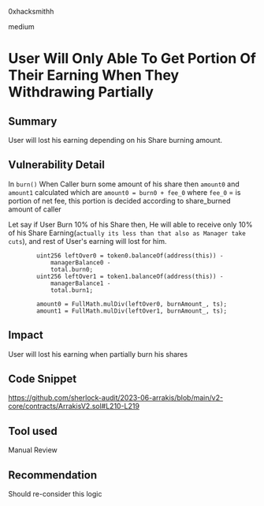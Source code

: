 0xhacksmithh

medium

# User Will Only Able To Get Portion Of Their Earning When They Withdrawing Partially

## Summary
User will lost his earning depending on his Share burning amount.

## Vulnerability Detail
In `burn()` When Caller burn some amount of his share then `amount0` and `amount1` calculated which are
`
amount0 = burn0 + fee_0
`
where `fee_0` = is portion of net fee, this portion is decided according to share_burned amount of caller
 
Let say if User Burn 10% of his Share then,
He will able to receive only 10% of his Share Earning(`actually its less than that also as Manager take cuts`), and rest of User's earning will lost for him.

```solidity
        uint256 leftOver0 = token0.balanceOf(address(this)) -
            managerBalance0 - 
            total.burn0;
        uint256 leftOver1 = token1.balanceOf(address(this)) -
            managerBalance1 -
            total.burn1;

        amount0 = FullMath.mulDiv(leftOver0, burnAmount_, ts);
        amount1 = FullMath.mulDiv(leftOver1, burnAmount_, ts);
```
## Impact
User will lost his earning when partially burn his shares

## Code Snippet
https://github.com/sherlock-audit/2023-06-arrakis/blob/main/v2-core/contracts/ArrakisV2.sol#L210-L219

## Tool used

Manual Review

## Recommendation
Should re-consider this logic